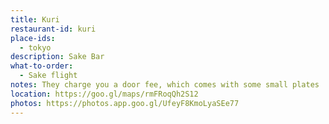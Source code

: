 ```yaml
---
title: Kuri
restaurant-id: kuri
place-ids:
  - tokyo
description: Sake Bar
what-to-order:
  - Sake flight
notes: They charge you a door fee, which comes with some small plates
location: https://goo.gl/maps/rmFRoqQh2S12
photos: https://photos.app.goo.gl/UfeyF8KmoLyaSEe77
---
```

